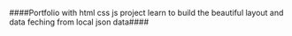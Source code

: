 ####Portfolio with html css js project learn to build the beautiful layout and data feching from local json data####
